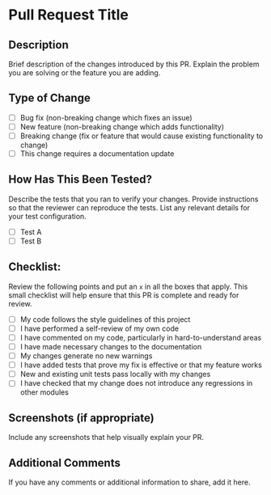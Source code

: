 # Pull Request Title

## Description

Brief description of the changes introduced by this PR. Explain the problem you are solving or the feature you are adding.

## Type of Change

- [ ] Bug fix (non-breaking change which fixes an issue)
- [ ] New feature (non-breaking change which adds functionality)
- [ ] Breaking change (fix or feature that would cause existing functionality to change)
- [ ] This change requires a documentation update

## How Has This Been Tested?

Describe the tests that you ran to verify your changes. Provide instructions so that the reviewer can reproduce the tests. List any relevant details for your test configuration.

- [ ] Test A
- [ ] Test B

## Checklist:

Review the following points and put an `x` in all the boxes that apply. This small checklist will help ensure that this PR is complete and ready for review.

- [ ] My code follows the style guidelines of this project
- [ ] I have performed a self-review of my own code
- [ ] I have commented on my code, particularly in hard-to-understand areas
- [ ] I have made necessary changes to the documentation
- [ ] My changes generate no new warnings
- [ ] I have added tests that prove my fix is effective or that my feature works
- [ ] New and existing unit tests pass locally with my changes
- [ ] I have checked that my change does not introduce any regressions in other modules

## Screenshots (if appropriate)

Include any screenshots that help visually explain your PR.

## Additional Comments

If you have any comments or additional information to share, add it here.
